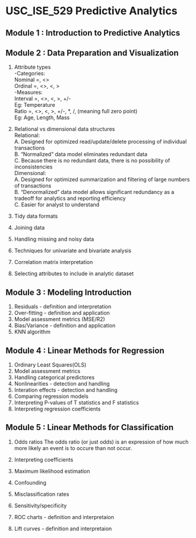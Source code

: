 # USC_ISE_529 Predictive Analytics

## Module 1 : Introduction to Predictive Analytics


## Module 2 : Data Preparation and Visualization

1. Attribute types  
-Categories:  
Nominal =, <>  
Ordinal =, <>, <, >  
-Measures:  
Interval =, <>, <, >, +/-  
Eg: Temperature  
Ratio =, <>, <, >, +/-, *, /, (meaning full zero point)  
Eg: Age, Length, Mass  

2. Relational vs dimensional data structures  
Relational:  
A. Designed for optimized read/update/delete processing of individual transactions  
B. “Normalized” data model eliminates redundant data  
C. Because there is no redundant data, there is no possibility of inconsistencies  
Dimensional:  
A. Designed for optimized summarization and filtering of large numbers of transactions  
B. “Denormalized” data model allows significant redundancy as a tradeoff for analytics and reporting efficiency  
C. Easier for analyst to understand  
  
 
 
3. Tidy data formats

4. Joining data

5. Handling missing and noisy data

6. Techniques for univariate and bivariate analysis

7. Correlation matrix interpretation

8. Selecting attributes to include in analytic dataset


## Module 3 : Modeling Introduction 

1. Residuals - definition and interpretation
2. Over-fitting - definition and application
3. Model assessment metrics (MSE/R2)
4. Bias/Variance - definition and application
5. KNN algorithm

## Module 4 : Linear Methods for Regression

1. Ordinary Least Squares(OLS)
2. Model assessment metrics
3. Handling categorical predictores
4. Nonlinearities - detection and handling
5. Interation effects - detection and handling
6. Comparing regression models
7. Interpreting P-values of T statistics and F statistics
8. Interpreting regression coefficients

## Module 5 : Linear Methods for Classification

1. Odds ratios
The odds ratio (or just odds) is an expression of how much more likely an event is to occure than not occur.  
2. Interpreting coefficients

3. Maximum likelihood estimation

4. Confounding

5. Misclassification rates

6. Sensitivity/specificity

7. ROC charts - definition and interpretaion

8. Lift curves - definition and interpretaion
